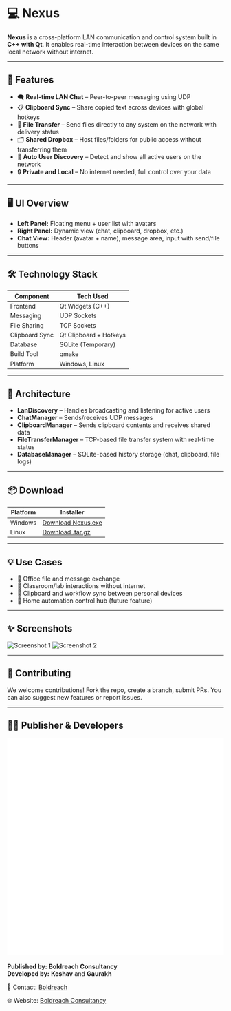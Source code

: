 # 💻 Nexus

**Nexus** is a cross-platform LAN communication and control system built in **C++ with Qt**. It enables real-time interaction between devices on the same local network without internet.

---

## 🚀 Features

- 🗨️ **Real-time LAN Chat** – Peer-to-peer messaging using UDP
- 📋 **Clipboard Sync** – Share copied text across devices with global hotkeys
- 📁 **File Transfer** – Send files directly to any system on the network with delivery status
- 🗂️ **Shared Dropbox** – Host files/folders for public access without transferring them
- 👥 **Auto User Discovery** – Detect and show all active users on the network
- 🔒 **Private and Local** – No internet needed, full control over your data

---

## 🖥️ UI Overview

- **Left Panel:** Floating menu + user list with avatars
- **Right Panel:** Dynamic view (chat, clipboard, dropbox, etc.)
- **Chat View:** Header (avatar + name), message area, input with send/file buttons

---

## 🛠️ Technology Stack

| Component        | Tech Used         |
|------------------|------------------|
| Frontend         | Qt Widgets (C++) |
| Messaging        | UDP Sockets      |
| File Sharing     | TCP Sockets      |
| Clipboard Sync   | Qt Clipboard + Hotkeys |
| Database         | SQLite (Temporary) |
| Build Tool       | qmake            |
| Platform         | Windows, Linux   |

---

## 🧠 Architecture

- **LanDiscovery** – Handles broadcasting and listening for active users
- **ChatManager** – Sends/receives UDP messages
- **ClipboardManager** – Sends clipboard contents and receives shared data
- **FileTransferManager** – TCP-based file transfer system with real-time status
- **DatabaseManager** – SQLite-based history storage (chat, clipboard, file logs)

---

## 📦 Download

| Platform | Installer |
|----------|-----------|
| Windows  | [Download Nexus.exe](downloads/nexus-windows.exe) |
| Linux    | [Download .tar.gz](downloads/nexus-linux.tar.gz) |

---

## 💡 Use Cases

- 💼 Office file and message exchange
- 🧪 Classroom/lab interactions without internet
- 🧠 Clipboard and workflow sync between personal devices
- 🏡 Home automation control hub (future feature)

---

## ✨ Screenshots

![Screenshot 1]([https://via.placeholder.com/600x300.png?text=Chat+Interface](https://github.com/user-attachments/assets/e8a3b5e2-f910-4f14-9441-b92b85d6785a))
![Screenshot 2]([https://via.placeholder.com/600x300.png?text=Clipboard+History](https://github.com/user-attachments/assets/3ecedd8c-0a34-404b-b7e2-9254cd189e9f))

---

## 🤝 Contributing

We welcome contributions! Fork the repo, create a branch, submit PRs. You can also suggest new features or report issues.

---

## 👨‍💻 Publisher & Developers

![BoldReach Logo](https://raw.githubusercontent.com/keshavsharma011/Project-Boldreach/refs/heads/main/Images/Boldreach-logo/boldreach_logo.webp)

**Published by:** **Boldreach Consultancy**  
**Developed by:** **Keshav** and **Gaurakh**

📧 Contact: [Boldreach](mailto:boldreach.in@gmail.com)

🌐 Website: [Boldreach
Consultancy](https://www.boldreach.in//)
